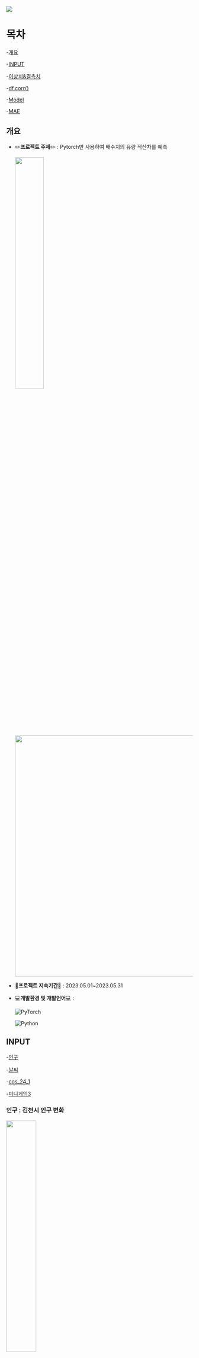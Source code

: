 <img src="https://capsule-render.vercel.app/api?type=waving&color=ab51ef&height=150&section=header&text=AI_Model&fontSize=50&fontColor=ffffff" />


# **목차**
-[개요](#개요)
  
-[INPUT](#INPUT)

-[이상치&결측치](#이상치&결측치)

-[df.corr()](#df.corr())

-[Model](#Model)

-[MAE](#MAE)

## **개요**
- ✏️**프로젝트 주제**✏️ : Pytorch만 사용하여 배수지의 유량 적산차를 예측
  
  <img src = "./img/2_8.jpeg" width="40%"> <img src = "https://github.com/SeoooooNyeong/LSTM_AI_Model/assets/113419106/85af91c5-31c3-4c85-a4e2-2f7a3d6e3b5a" width="650px">

- 📆**프로젝트 지속기간**📆 : 2023.05.01~2023.05.31
  
- 💻**개발환경 및 개발언어**💻 :

  ![PyTorch](https://img.shields.io/badge/PyTorch-%23EE4C2C.svg?style=for-the-badge&logo=PyTorch&logoColor=white)

  ![Python](https://img.shields.io/badge/python-3670A0?style=for-the-badge&logo=python&logoColor=ffdd54)

  
## **INPUT**

-[인구](#인구)

-[날씨](#날씨)

-[cos_24_1](#cos_24_1)

-[미니게임3](#미니게임3)




### **인구** : 김천시 인구 변화

  <img src = "./img/2_8.jpeg" width="40%"> <img src = "https://github.com/SeoooooNyeong/LSTM_AI_Model/assets/113419106/e155f3ba-aee3-4f57-bbe8-6d97c6537c56" width="650px">

### **날씨** : 기온 , 강수량 , 습도

<img src = "./img/2_8.jpeg" width="40%"> <img src = "https://github.com/SeoooooNyeong/LSTM_AI_Model/assets/113419106/2a2f9da1-a4f1-4004-bf66-00b07583bf2b
" width="650px">

### **cos_24_1** : 시간에 대한 코사인 값

- 특정 시간에 대한 주기성
  
- 시간에 따른 변동성을 나타내는 특징이므로, 시계열 데이터의 적산차 예측에 사용

<img src = "./img/2_8.jpeg" width="40%"> <img src = "https://github.com/SeoooooNyeong/LSTM_AI_Model/assets/113419106/d9e126f5-f07d-4dc8-a201-c92f5937d823
" width="650px">

## **이상치&결측치**
- 이상치 처리 : amount(적산차) 값이 완전 동떨어져 있는 값을 지우고, 그 전 값으로 대체
- 결측치 처리 : 시간열 데이터이므로 이전 값으로 대체

##**df.corr()** : 데이터프레임의 각 열간의 상관 관계를 계산하기 위해 사용되는 메소드
  <img src = "./img/2_8.jpeg" width="40%"> <img src = "https://github.com/SeoooooNyeong/LSTM_AI_Model/assets/113419106/c1ac5cd4-6d60-45c7-b8f9-9c44629c57c6" width="650px">

## **Model** : LSTM 모델
  <img src = "./img/2_8.jpeg" width="40%"> <img src = "https://github.com/SeoooooNyeong/LSTM_AI_Model/assets/113419106/5ca7c780-735c-4a84-8ba7-2dc3c3b80857" width="650px">

## **MAE*
- predicted 열 : 예측 데이터
- actual 열 : 실제 데이터
- difference : 예측 데이터와 실제 데이터의 차이
  <img src = "./img/2_8.jpeg" width="40%"> <img src = "https://github.com/SeoooooNyeong/LSTM_AI_Model/assets/113419106/bb8440dc-5320-4ea2-baef-8293f5f39ac5" width="650px">

- MAE : 95
  <img src = "./img/2_8.jpeg" width="40%"> <img src = "https://github.com/SeoooooNyeong/LSTM_AI_Model/assets/113419106/f442c75a-5fe5-4bf1-b02c-1e79b1ec3bfa" width="400px">

